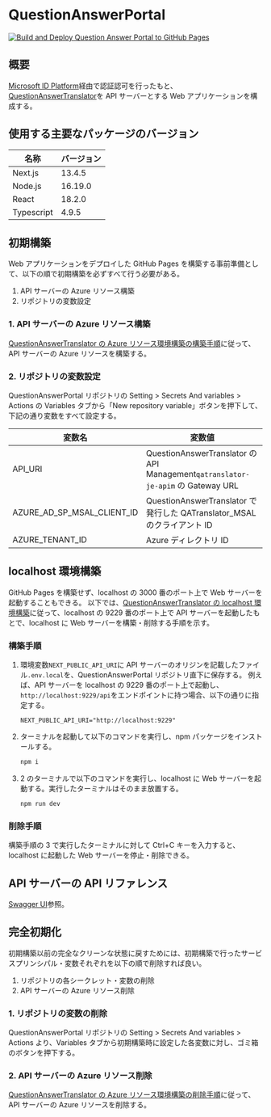 # QuestionAnswerPortal

[![Build and Deploy Question Answer Portal to GitHub Pages](https://github.com/infhyroyage/QuestionAnswerPortal/actions/workflows/build-deploy-pages.yaml/badge.svg)](https://github.com/infhyroyage/QuestionAnswerPortal/actions/workflows/build-deploy-pages.yaml)

## 概要

[Microsoft ID Platform](https://learn.microsoft.com/ja-jp/azure/active-directory/develop/v2-overview)経由で認証認可を行ったもと、[QuestionAnswerTranslator](https://github.com/infhyroyage/QuestionAnswerTranslator)を API サーバーとする Web アプリケーションを構成する。

## 使用する主要なパッケージのバージョン

| 名称       | バージョン |
| ---------- | ---------- |
| Next.js    | 13.4.5     |
| Node.js    | 16.19.0    |
| React      | 18.2.0     |
| Typescript | 4.9.5      |

## 初期構築

Web アプリケーションをデプロイした GitHub Pages を構築する事前準備として、以下の順で初期構築を必ずすべて行う必要がある。

1. API サーバーの Azure リソース構築
2. リポジトリの変数設定

### 1. API サーバーの Azure リソース構築

[QuestionAnswerTranslator の Azure リソース環境構築の構築手順](https://github.com/infhyroyage/QuestionAnswerTranslator#azure-%E3%83%AA%E3%82%BD%E3%83%BC%E3%82%B9%E7%92%B0%E5%A2%83%E6%A7%8B%E7%AF%89)に従って、API サーバーの Azure リソースを構築する。

### 2. リポジトリの変数設定

QuestionAnswerPortal リポジトリの Setting > Secrets And variables > Actions の Variables タブから「New repository variable」ボタンを押下して、下記の通り変数をすべて設定する。

| 変数名                     | 変数値                                                                          |
| -------------------------- | ------------------------------------------------------------------------------- |
| API_URI                    | QuestionAnswerTranslator の API Management`qatranslator-je-apim` の Gateway URL |
| AZURE_AD_SP_MSAL_CLIENT_ID | QuestionAnswerTranslator で発行した QATranslator_MSAL のクライアント ID         |
| AZURE_TENANT_ID            | Azure ディレクトリ ID                                                           |

## localhost 環境構築

GitHub Pages を構築せず、localhost の 3000 番のポート上で Web サーバーを起動することもできる。
以下では、[QuestionAnswerTranslator の localhost 環境構築](https://github.com/infhyroyage/QuestionAnswerTranslator#localhost-%E7%92%B0%E5%A2%83%E6%A7%8B%E7%AF%89)に従って、localhost の 9229 番のポート上で API サーバーを起動したもとで、localhost に Web サーバーを構築・削除する手順を示す。

### 構築手順

1. 環境変数`NEXT_PUBLIC_API_URI`に API サーバーのオリジンを記載したファイル`.env.local`を、QuestionAnswerPortal リポジトリ直下に保存する。
   例えば、API サーバーを localhost の 9229 番のポート上で起動し、`http://localhost:9229/api`をエンドポイントに持つ場合、以下の通りに指定する。
   ```
   NEXT_PUBLIC_API_URI="http://localhost:9229"
   ```
2. ターミナルを起動して以下のコマンドを実行し、npm パッケージをインストールする。
   ```bash
   npm i
   ```
3. 2 のターミナルで以下のコマンドを実行し、localhost に Web サーバーを起動する。実行したターミナルはそのまま放置する。
   ```bash
   npm run dev
   ```

### 削除手順

構築手順の 3 で実行したターミナルに対して Ctrl+C キーを入力すると、localhost に起動した Web サーバーを停止・削除できる。

## API サーバーの API リファレンス

[Swagger UI](https://infhyroyage.github.io/QuestionAnswerTranslator/)参照。

## 完全初期化

初期構築以前の完全なクリーンな状態に戻すためには、初期構築で行ったサービスプリンシパル・変数それぞれを以下の順で削除すれば良い。

1. リポジトリの各シークレット・変数の削除
2. API サーバーの Azure リソース削除

### 1. リポジトリの変数の削除

QuestionAnswerPortal リポジトリの Setting > Secrets And variables > Actions より、Variables タブから初期構築時に設定した各変数に対し、ゴミ箱のボタンを押下する。

### 2. API サーバーの Azure リソース削除

[QuestionAnswerTranslator の Azure リソース環境構築の削除手順](https://github.com/infhyroyage/QuestionAnswerTranslator#%E5%89%8A%E9%99%A4%E6%89%8B%E9%A0%86)に従って、API サーバーの Azure リソースを削除する。

